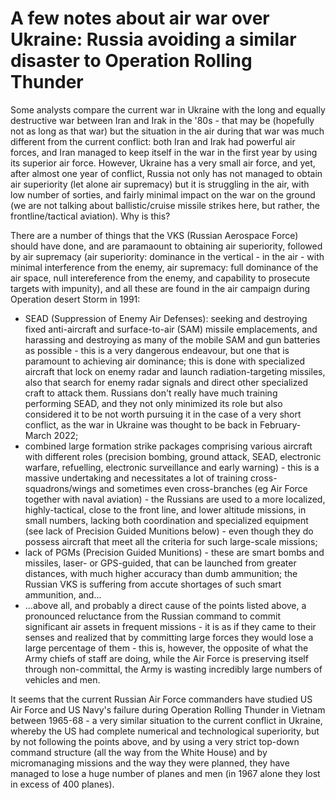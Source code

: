 A few notes about air war over Ukraine: Russia avoiding a similar disaster to Operation Rolling Thunder
=======================================================================================================

Some analysts compare the current war in Ukraine with the long and equally destructive war between Iran and Irak in the '80s - that may be (hopefully not as long as that war) but the situation in the air during that war was much different from the current conflict: both Iran and Irak had powerful air forces, and Iran managed to keep itself in the war in the first year by using its superior air force. However, Ukraine has a very small air force, and yet, after almost one year of conflict, Russia not only has not managed to obtain air superiority (let alone air supremacy) but it is struggling in the air, with low number of sorties, and fairly minimal impact on the war on the ground (we are not talking about ballistic/cruise missile strikes here, but rather, the frontline/tactical aviation). Why is this?

There are a number of things that the VKS (Russian Aerospace Force) should have done, and are paramaount to obtaining air superiority, followed by air supremacy (air superiority: dominance in the vertical - in the air - with minimal interference from the enemy, air supremacy: full dominance of the air space, null intereference from the enemy, and capability to prosecute targets with impunity), and all these are found in the air campaign during Operation desert Storm in 1991:

- SEAD (Suppression of Enemy Air Defenses): seeking and destroying fixed anti-aircraft and surface-to-air (SAM) missile emplacements, and harassing and destroying as many of the mobile SAM and gun batteries as possible - this is a very dangerous endeavour, but one that is paramount to achieving air dominance; this is done with specialized aircraft that lock on enemy radar and launch radiation-targeting missiles, also that search for enemy radar signals and direct other specialized craft to attack them. Russians don't really have much training performing SEAD, and they not only minimized its role but also considered it to be not worth pursuing it in the case of a very short conflict, as the war in Ukraine was thought to be back in February-March 2022;
- combined large formation strike packages comprising various aircraft with different roles (precision bombing, ground attack, SEAD, electronic warfare, refuelling, electronic surveillance and early warning) - this is a massive undertaking and necessitates a lot of training cross-squadrons/wings and sometimes even cross-branches (eg Air Force together with naval aviation) - the Russians are used to a more localized, highly-tactical, close to the front line, and lower altitude missions, in small numbers, lacking both coordination and specialized equipment (see lack of Precision Guided Munitions below) - even though they do possess aircraft that meet all the criteria for such large-scale missions;
- lack of PGMs (Precision Guided Munitions) - these are smart bombs and missiles, laser- or GPS-guided, that can be launched from greater distances, with much higher accuracy than dumb ammunition; the Russian VKS is suffering from accute shortages of such smart ammunition, and...
- ...above all, and probably a direct cause of the points listed above, a pronounced reluctance from the Russian command to commit significant air assets in frequent missions - it is as if they came to their senses and realized that by committing large forces they would lose a large percentage of them - this is, however, the opposite of what the Army chiefs of staff are doing, while the Air Force is preserving itself through non-committal, the Army is wasting incredibly large numbers of vehicles and men.

It seems that the current Russian Air Force commanders have studied US Air Force and US Navy's failure during Operation Rolling Thunder in Vietnam between 1965-68 - a very similar situation to the current conflict in Ukraine, whereby the US had complete numerical and technological superiority, but by not following the points above, and by using a very strict top-down command structure (all the way from the White House) and by micromanaging missions and the way they were planned, they have managed to lose a huge number of planes and men (in 1967 alone they lost in excess of 400 planes).
